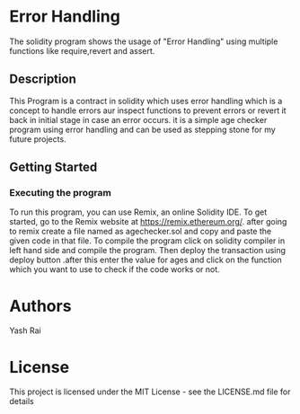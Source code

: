 # Error Handling
The solidity program shows the usage of "Error Handling" using multiple functions like require,revert and assert.
##  Description
This Program is a contract in solidity which uses error handling which is a concept to handle errors aur inspect functions to prevent errors or revert it back in initial stage in case an error occurs.
it is a simple age checker program using error handling and can be used as stepping stone for my future projects.
## Getting Started
### Executing the program 
To run this program, you can use Remix, an online Solidity IDE. To get started, go to the Remix website at https://remix.ethereum.org/.
after going to remix create a file named as agechecker.sol and copy and paste the given code in that file.
To compile the program click on solidity compiler in left hand side and compile the program.
Then deploy the transaction using deploy button .after this enter the value for ages and click on the function which you want to use to check if the code works or not.

# Authors
Yash Rai
# License
This project is licensed under the MIT License - see the LICENSE.md file for details

